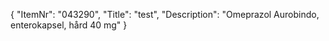 {
  "ItemNr": "043290",
  "Title": "test",
  "Description": "Omeprazol Aurobindo, enterokapsel, hård 40 mg"
}
